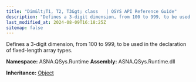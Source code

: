 ```yaml
---
title: "Dim&lt;T1, T2, T3&gt; class   | QSYS API Reference Guide"
description: "Defines a 3-digit dimension, from 100 to 999, to be used in the declaration of fixed-length array types. "
last_modified_at: 2024-08-09T16:18:25Z
sitemap: false
---
```


Defines a 3-digit dimension, from 100 to 999, to be used in the declaration of fixed-length array types.

**Namespace:** ASNA.QSys.Runtime
**Assembly:** ASNA.QSys.Runtime.dll

**Inheritance:** [Object](https://docs.microsoft.com/en-us/dotnet/api/system.object)
<br>
<br>
